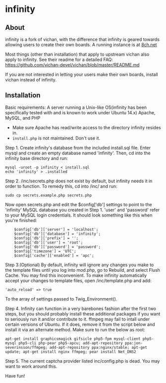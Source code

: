 infinity
========================================================

About
------------
infinity is a fork of vichan, with the difference that infinity is geared towards allowing users to create their own boards. A running instance is at [8ch.net](https://8ch.net/)

Most things (other than installation) that apply to upstream vichan also apply to infinity. See their readme for a detailed FAQ: https://github.com/vichan-devel/vichan/blob/master/README.md

If you are not interested in letting your users make their own boards, install vichan instead of infinity.

Installation
------------
Basic requirements:
A server running a Unix-like OS(infinity has been specifically tested with and is known to work under Ubuntu 14.x)
Apache, MySQL, and PHP
* Make sure Apache has read/write access to the directory infinity resides in.
* `install.php` is not maintained. Don't use it.

Step 1. Create infinity's database from the included install.sql file. Enter mysql and create an empty database named 'infinity'. Then, cd into the infinity base directory and run:
```
mysql -uroot -p infinity < install.sql
echo 'infinity' > .installed
```

Step 2. /inc/secrets.php does not exist by default, but infinity needs it in order to function. To remedy this, cd into /inc/ and run:
```
sudo cp secrets.example.php secrets.php
```

Now open secrets.php and edit the $config['db'] settings to point to the 'infinity' MySQL database you created in Step 1. 'user' and 'password' refer to your MySQL login credentials.  It should look something like this when you're finished:

```
	$config['db']['server'] = 'localhost';
	$config['db']['database'] = 'infinity';
	$config['db']['prefix'] = '';
	$config['db']['user'] = 'root';
	$config['db']['password'] = 'password';
	$config['timezone'] = 'UTC';
	$config['cache']['enabled'] = 'apc';
```

Step 3.(Optional) By default, infinity will ignore any changes you make to the template files until you log into mod.php, go to Rebuild, and select Flush Cache. You may find this inconvenient. To make infinity automatically accept your changes to template files, open /inc/template.php and add:

```
'auto_reload' => true
```

To the array of settings passed to Twig_Environment().

Step 4. Infinity can function in a very barebones fashion after the first two steps, but you should probably install these additional packages if you want to seriously run it and/or contribute to it. ffmpeg may fail to intall under certain versions of Ubuntu. If it does, remove it from the script below and install it via an alternate method. Make sure to run the below as root:

```
apt-get install graphicsmagick gifsicle php5-fpm mysql-client php5-mysql php5-cli php-pear php5-apcu; add-apt-repository ppa:jon-severinsson/ffmpeg; add-apt-repository ppa:nginx/stable; apt-get update; apt-get install nginx ffmpeg; pear install Net_DNS2
```

Step 5. The current captcha provider listed inc/config.php is dead. You may want to work around this.  

Have fun!
